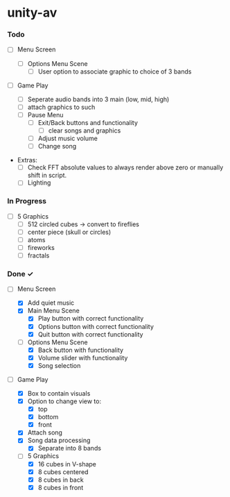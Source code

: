 # unity-av

### Todo

- [ ] Menu Screen

  - [ ] Options Menu Scene
    - [ ] User option to associate graphic to choice of 3 bands

- [ ] Game Play
  - [ ] Seperate audio bands into 3 main (low, mid, high)
  - [ ] attach graphics to such
  - [ ] Pause Menu
    - [ ] Exit/Back buttons and functionality
      - [ ] clear songs and graphics
    - [ ] Adjust music volume
    - [ ] Change song
- Extras:
  - [ ] Check FFT absolute values to always render above zero or manually shift in script.
  - [ ] Lighting

### In Progress

- [ ] 5 Graphics
  - [ ] 512 circled cubes -> convert to fireflies
  - [ ] center piece (skull or circles)
  - [ ] atoms
  - [ ] fireworks
  - [ ] fractals

### Done ✓

- [ ] Menu Screen

  - [x] Add quiet music
  - [x] Main Menu Scene
    - [x] Play button with correct functionality
    - [x] Options button with correct functionality
    - [x] Quit button with correct functionality
  - [ ] Options Menu Scene
    - [x] Back button with functionality
    - [x] Volume slider with functionality
    - [x] Song selection

- [ ] Game Play

  - [x] Box to contain visuals
  - [x] Option to change view to:
    - [x] top
    - [x] bottom
    - [x] front
  - [x] Attach song
  - [x] Song data processing
    - [x] Separate into 8 bands
  - [ ] 5 Graphics
    - [x] 16 cubes in V-shape
    - [x] 8 cubes centered
    - [x] 8 cubes in back
    - [x] 8 cubes in front
